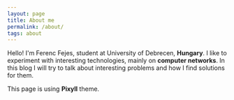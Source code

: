 ```yaml
---
layout: page
title: About me
permalink: /about/
tags: about
---
```


Hello! I'm Ferenc Fejes, student at University of Debrecen, **Hungary**. I like to experiment with interesting technologies, mainly on **computer networks**. In this blog I will try to talk about interesting problems and how I find solutions for them. 

This page is using **Pixyll** theme.
